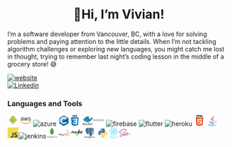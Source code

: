 <h1 align="center">👋Hi, I’m Vivian! </h1>

<p>I’m a software developer from Vancouver, BC, with a love for solving problems and paying attention to the little details. When I’m not tackling algorithm challenges or exploring new languages, you might catch me lost in thought, trying to remember last night’s coding lesson in the middle of a grocery store! 😅</p>

<a href="https://vivianwcao.netlify.app/" target="_blank" rel="noopener noreferrer">
<img style="height:2rem;" src="https://img.shields.io/badge/My%20Website%20-8A2BE2.svg" alt="website">
</a></br>
<a href="https://www.linkedin.com/in/vivianwcao/" target="_blank" rel="noopener noreferrer">
<img style="height:2rem;" src="https://img.shields.io/badge/Linkedin-%230077B5.svg" alt="Linkedin">
</a>


<h3 align="left">Languages and Tools</h3>
<p align="left"> <img src="https://raw.githubusercontent.com/devicons/devicon/master/icons/android/android-original-wordmark.svg" alt="android" width="25" height="25"/>   <img src="https://raw.githubusercontent.com/devicons/devicon/master/icons/amazonwebservices/amazonwebservices-original-wordmark.svg" alt="aws" width="25" height="25"/> <img src="https://www.vectorlogo.zone/logos/microsoft_azure/microsoft_azure-icon.svg" alt="azure" width="25" height="25"/> <img src="https://raw.githubusercontent.com/devicons/devicon/master/icons/c/c-original.svg" alt="c" width="25" height="25"/><img src="https://raw.githubusercontent.com/devicons/devicon/master/icons/css3/css3-original-wordmark.svg" alt="css3" width="25" height="25"/> <img src="https://raw.githubusercontent.com/devicons/devicon/master/icons/docker/docker-original-wordmark.svg" alt="docker" width="25" height="25"/><img src="https://raw.githubusercontent.com/devicons/devicon/master/icons/express/express-original-wordmark.svg" alt="express" width="25" height="25"/> <img src="https://www.vectorlogo.zone/logos/firebase/firebase-icon.svg" alt="firebase" width="25" height="25"/> <img src="https://www.vectorlogo.zone/logos/flutterio/flutterio-icon.svg" alt="flutter" width="25" height="25"/> <img src="https://www.vectorlogo.zone/logos/heroku/heroku-icon.svg" alt="heroku" width="25" height="25"/> <img src="https://raw.githubusercontent.com/devicons/devicon/master/icons/html5/html5-original-wordmark.svg" alt="html5" width="25" height="25"/> <img src="https://raw.githubusercontent.com/devicons/devicon/master/icons/java/java-original.svg" alt="java" width="25" height="25"/> <img src="https://raw.githubusercontent.com/devicons/devicon/master/icons/javascript/javascript-original.svg" alt="javascript" width="25" height="25"/><img src="https://www.vectorlogo.zone/logos/jenkins/jenkins-icon.svg" alt="jenkins" width="25" height="25"/><img src="https://raw.githubusercontent.com/devicons/devicon/master/icons/mongodb/mongodb-original-wordmark.svg" alt="mongodb" width="25" height="25"/> <img src="https://raw.githubusercontent.com/devicons/devicon/master/icons/mysql/mysql-original-wordmark.svg" alt="mysql" width="25" height="25"/> <img src="https://raw.githubusercontent.com/devicons/devicon/master/icons/nodejs/nodejs-original-wordmark.svg" alt="nodejs" width="25" height="25"/> <img src="https://raw.githubusercontent.com/devicons/devicon/master/icons/postgresql/postgresql-original-wordmark.svg" alt="postgresql" width="25" height="25"/> <img src="https://raw.githubusercontent.com/devicons/devicon/master/icons/python/python-original.svg" alt="python" width="25" height="25"/><img src="https://raw.githubusercontent.com/devicons/devicon/master/icons/react/react-original-wordmark.svg" alt="react" width="25" height="25"/><img src="https://raw.githubusercontent.com/devicons/devicon/master/icons/sass/sass-original.svg" alt="sass" width="25" height="25"/>  </p>

